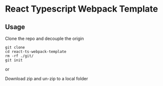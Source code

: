 # React Typescript Webpack Template

## Usage

Clone the repo and decouple the origin
```
git clone 
cd react-ts-webpack-template
rm -rf ./git/
git init
```
or

Download zip and un-zip to a local folder
